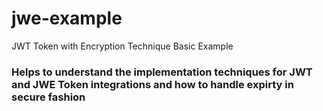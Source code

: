 # jwe-example
JWT Token with Encryption Technique Basic Example

### Helps to understand the implementation techniques for JWT and JWE Token integrations and how to handle expirty in secure fashion
